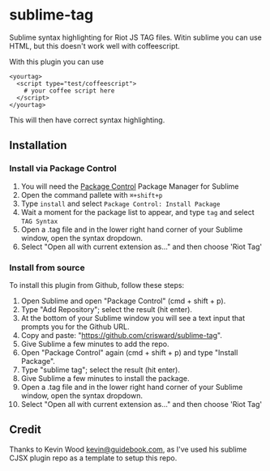 # sublime-tag

Sublime syntax highlighting for Riot JS TAG files.
Witin sublime you can use HTML, but this doesn't work well with coffeescript.

With this plugin you can use

```
<yourtag>
  <script type="test/coffeescript">
    # your coffee script here
  </script>
</yourtag>
```
This will then have correct syntax highlighting.



## Installation

### Install via Package Control

1. You will need the [Package Control](https://packagecontrol.io/installation) Package Manager for Sublime
1. Open the command pallete with `⌘+shift+p`
1. Type `install` and select `Package Control: Install Package`
1. Wait a moment for the package list to appear, and type `tag` and select `TAG Syntax`
1. Open a .tag file and in the lower right hand corner of your Sublime window, open the syntax dropdown.
1. Select "Open all with current extension as..." and then choose 'Riot Tag'

### Install from source

To install this plugin from Github, follow these steps:

1. Open Sublime and open "Package Control" (cmd + shift + p).
1. Type "Add Repository"; select the result (hit enter).
1. At the bottom of your Sublime window you will see a text input that prompts you for the Github URL.
1. Copy and paste: "https://github.com/crisward/sublime-tag".
1. Give Sublime a few minutes to add the repo.
1. Open "Package Control" again (cmd + shift + p) and type "Install Package".
1. Type "sublime tag"; select the result (hit enter).
1. Give Sublime a few minutes to install the package.
1. Open a .tag file and in the lower right hand corner of your Sublime window, open the syntax dropdown.
1. Select "Open all with current extension as..." and then choose 'Riot Tag'

## Credit

Thanks to Kevin Wood <kevin@guidebook.com>, as I've used his sublime CJSX plugin repo
as a template to setup this repo.

